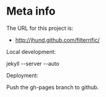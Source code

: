 # Meta info

The URL for this project is:

* http://jhund.github.com/filterrific/

Local development:

jekyll --server --auto

Deployment:

Push the gh-pages branch to github.
